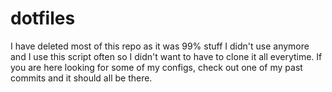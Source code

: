 dotfiles
========

I have deleted most of this repo as it was 99% stuff I didn't use anymore and I use this script often so I didn't want to have to clone it all everytime. If you are here looking for some of my configs, check out one of my past commits and it should all be there.



